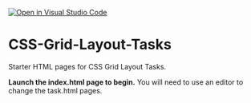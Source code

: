 [![Open in Visual Studio Code](https://classroom.github.com/assets/open-in-vscode-718a45dd9cf7e7f842a935f5ebbe5719a5e09af4491e668f4dbf3b35d5cca122.svg)](https://classroom.github.com/online_ide?assignment_repo_id=14583419&assignment_repo_type=AssignmentRepo)
# CSS-Grid-Layout-Tasks
Starter HTML pages for CSS Grid Layout Tasks.

**Launch the index.html page to begin.**
You will need to use an editor to change the task.html pages.
